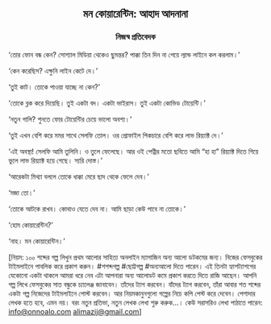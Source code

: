 <div align=center><h2 align=center>মন কোয়ারেন্টিন: আহাদ আদনানা</h4><h3 align=center>নিজস্ব প্রতিবেদক</h3>
</div>

‘তোর ফোন বন্ধ কেন? সোশ্যাল মিডিয়া থেকেও ছুমন্তর? পাক্কা তিন দিন না পেয়ে ল্যান্ড লাইনে কল করলাম।’

‘কেন করেছিস? এক্ষুনি লাইন কেটে দে।’

‘তুই কাট। তোকে পাওয়া যাচ্ছে না কেন?’

‘তোকে ব্লক করে দিয়েছি। তুই একটা বদ। একটা ভাইরাস। তুই একটা কোভিড টোয়েন্টি।’

‘নতুন গালি? শুনতে ফোর টোয়েন্টির চেয়ে ভালো অবশ্য।’

‘তুই এখন বেশি করে মমর সাথে সেলফি তোল। ওর প্রোফাইল পিকচারে বেশি করে লাভ রিয়্যাক্ট দে।’

‘এই অবস্থা! সেলফি আমি তুলিনি। ও তুলে ফেলেছে। আর ওই পেত্নীর মতো ছবিতে আমি “হা হা” রিয়্যাক্ট দিতে গিয়ে ভুলে লাভ রিয়্যাক্ট হয়ে গেছে। স্যরি দোস্ত।’

‘আরেকটা মিথ্যা বললে তোকে ধাক্কা মেরে ছাদ থেকে ফেলে দেব।’

‘মজা তো।’

‘তোকে আটকে রাখব। কোথাও যেতে দেব না। আমি ছাড়া কেউ পাবে না তোকে।’

‘হোম কোয়ারেন্টিন?’

‘নাহ। মন কোয়ারেন্টিন।’

[নিয়ম: ১০০ শব্দের গল্প লিখুন প্রথম আলোর সাহিত্য অনলাইন ম্যাগাজিন অন্য আলো ডটকমের জন্য। নিজের ফেসবুকের টাইমলাইনে পাবলিক করে প্রকাশ করুন। #শশব্দগল্প #ছোট্টগল্প #অন্যআলো দিতে পারেন। এই তিনটা হ্যাশট্যাশগের যেকোনো একটা থাকলে আমরা ধরে নেব এটা আপনারা অন্য আলোডট কমে প্রকাশ করতে দিতে রাজি আছেন। আপনি গল্প লিখে ফেসবুকের সাত বন্ধুকে চ্যালেঞ্জ জানাবেন। তাঁদের ট্যাগ করবেন। যাঁদের ট্যাগ করবেন, তাঁরা আবার শত শব্দের একটা গল্প নিজেদের টাইমলাইনে পোস্ট করবেন। আর নিয়মকানুনগুলো গল্পের নিচে কপি পেস্ট করে দেবেন। পেশাদার লেখক হতে হবে, এমন নয়। বরং নতুন প্রতিভা, নতুন লেখক লেখা শুরু করুক...। কেউ সরাসরিও লেখা পাঠাতে পারেন: info@onnoalo.com alimazij@gmail.com]

